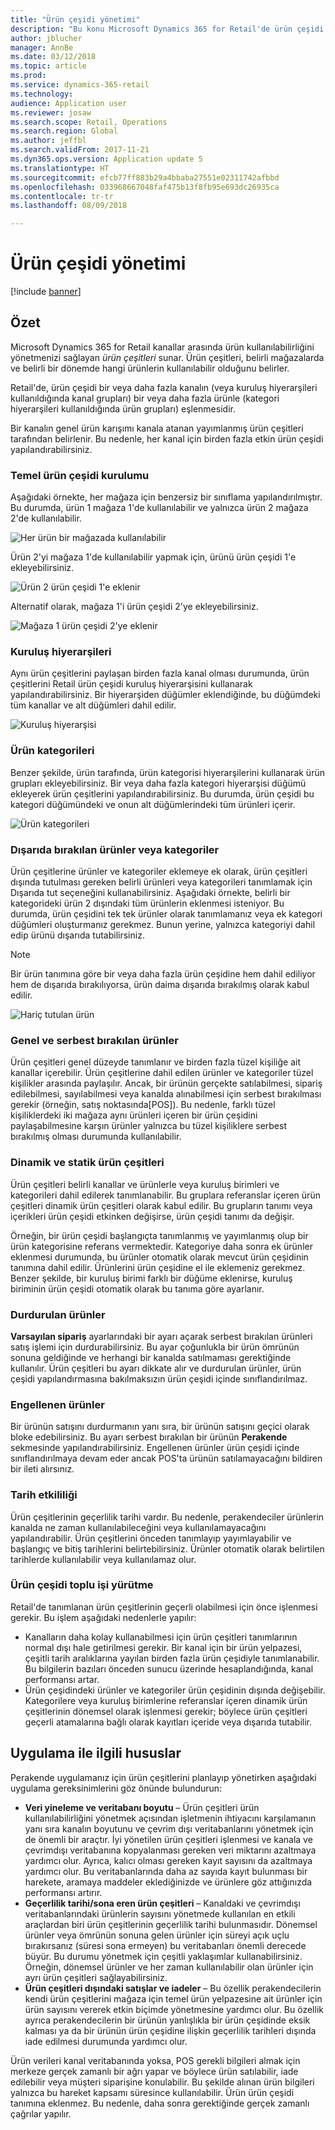 ```yaml
---
title: "Ürün çeşidi yönetimi"
description: "Bu konu Microsoft Dynamics 365 for Retail'de ürün çeşidi yönetiminin temel kavramlarını açıklar ve projeniz için uygulamayla ilgili önemli notlar sağlar."
author: jblucher
manager: AnnBe
ms.date: 03/12/2018
ms.topic: article
ms.prod: 
ms.service: dynamics-365-retail
ms.technology: 
audience: Application user
ms.reviewer: josaw
ms.search.scope: Retail, Operations
ms.search.region: Global
ms.author: jeffbl
ms.search.validFrom: 2017-11-21
ms.dyn365.ops.version: Application update 5
ms.translationtype: HT
ms.sourcegitcommit: efcb77ff883b29a4bbaba27551e02311742afbbd
ms.openlocfilehash: 033968667048faf475b13f8fb95e693dc26935ca
ms.contentlocale: tr-tr
ms.lasthandoff: 08/09/2018

---
```


# <a name="assortment-management"></a>Ürün çeşidi yönetimi
[!include [banner](../includes/banner.md)]

## <a name="overview"></a>Özet
Microsoft Dynamics 365 for Retail kanallar arasında ürün kullanılabilirliğini yönetmenizi sağlayan *ürün çeşitleri* sunar. Ürün çeşitleri, belirli mağazalarda ve belirli bir dönemde hangi ürünlerin kullanılabilir olduğunu belirler.

Retail'de, ürün çeşidi bir veya daha fazla kanalın (veya kuruluş hiyerarşileri kullanıldığında kanal grupları) bir veya daha fazla ürünle (kategori hiyerarşileri kullanıldığında ürün grupları) eşlenmesidir.

Bir kanalın genel ürün karışımı kanala atanan yayımlanmış ürün çeşitleri tarafından belirlenir. Bu nedenle, her kanal için birden fazla etkin ürün çeşidi yapılandırabilirsiniz.

### <a name="basic-assortment-setup"></a>Temel ürün çeşidi kurulumu
Aşağıdaki örnekte, her mağaza için benzersiz bir sınıflama yapılandırılmıştır. Bu durumda, ürün 1 mağaza 1'de kullanılabilir ve yalnızca ürün 2 mağaza 2'de kullanılabilir.

![Her ürün bir mağazada kullanılabilir](./media/Managing-assortments-figure1.png)

Ürün 2'yi mağaza 1'de kullanılabilir yapmak için, ürünü ürün çeşidi 1'e ekleyebilirsiniz.

![Ürün 2 ürün çeşidi 1'e eklenir](./media/Managing-assortments-figure2.png)

Alternatif olarak, mağaza 1'i ürün çeşidi 2'ye ekleyebilirsiniz.

![Mağaza 1 ürün çeşidi 2'ye eklenir](./media/Managing-assortments-figure3.png)

### <a name="organization-hierarchies"></a>Kuruluş hiyerarşileri
Aynı ürün çeşitlerini paylaşan birden fazla kanal olması durumunda, ürün çeşitlerini Retail ürün çeşidi kuruluş hiyerarşisini kullanarak yapılandırabilirsiniz. Bir hiyerarşiden düğümler eklendiğinde, bu düğümdeki tüm kanallar ve alt düğümleri dahil edilir.

![Kuruluş hiyerarşisi](./media/Managing-assortments-figure4.png)

### <a name="product-categories"></a>Ürün kategorileri
Benzer şekilde, ürün tarafında, ürün kategorisi hiyerarşilerini kullanarak ürün grupları ekleyebilirsiniz. Bir veya daha fazla kategori hiyerarşisi düğümü ekleyerek ürün çeşitlerini yapılandırabilirsiniz. Bu durumda, ürün çeşidi bu kategori düğümündeki ve onun alt düğümlerindeki tüm ürünleri içerir.

![Ürün kategorileri](./media/Managing-assortments-figure5.png)

### <a name="excluded-products-or-categories"></a>Dışarıda bırakılan ürünler veya kategoriler
Ürün çeşitlerine ürünler ve kategoriler eklemeye ek olarak, ürün çeşitleri dışında tutulması gereken belirli ürünleri veya kategorileri tanımlamak için Dışarıda tut seçeneğini kullanabilirsiniz. Aşağıdaki örnekte, belirli bir kategorideki ürün 2 dışındaki tüm ürünlerin eklenmesi isteniyor. Bu durumda, ürün çeşidini tek tek ürünler olarak tanımlamanız veya ek kategori düğümleri oluşturmanız gerekmez. Bunun yerine, yalnızca kategoriyi dahil edip ürünü dışarıda tutabilirsiniz.

> [!NOTE]
> Bir ürün tanımına göre bir veya daha fazla ürün çeşidine hem dahil ediliyor hem de dışarıda bırakılıyorsa, ürün daima dışarıda bırakılmış olarak kabul edilir.

![Hariç tutulan ürün](./media/Managing-assortments-figure6.png)

### <a name="global-and-released-products"></a>Genel ve serbest bırakılan ürünler
Ürün çeşitleri genel düzeyde tanımlanır ve birden fazla tüzel kişiliğe ait kanallar içerebilir. Ürün çeşitlerine dahil edilen ürünler ve kategoriler tüzel kişilikler arasında paylaşılır. Ancak, bir ürünün gerçekte satılabilmesi, sipariş edilebilmesi, sayılabilmesi veya kanalda alınabilmesi için serbest bırakılması gerekir (örneğin, satış noktasında\[POS\]). Bu nedenle, farklı tüzel kişiliklerdeki iki mağaza aynı ürünleri içeren bir ürün çeşidini paylaşabilmesine karşın ürünler yalnızca bu tüzel kişiliklere serbest bırakılmış olması durumunda kullanılabilir.

### <a name="dynamic-and-static-assortments"></a>Dinamik ve statik ürün çeşitleri
Ürün çeşitleri belirli kanallar ve ürünlerle veya kuruluş birimleri ve kategorileri dahil edilerek tanımlanabilir. Bu gruplara referanslar içeren ürün çeşitleri dinamik ürün çeşitleri olarak kabul edilir. Bu grupların tanımı veya içerikleri ürün çeşidi etkinken değişirse, ürün çeşidi tanımı da değişir.

Örneğin, bir ürün çeşidi başlangıçta tanımlanmış ve yayımlanmış olup bir ürün kategorisine referans vermektedir. Kategoriye daha sonra ek ürünler eklenmesi durumunda, bu ürünler otomatik olarak mevcut ürün çeşidinin tanımına dahil edilir. Ürünlerini ürün çeşidine el ile eklemeniz gerekmez. Benzer şekilde, bir kuruluş birimi farklı bir düğüme eklenirse, kuruluş biriminin ürün çeşidi otomatik olarak bu tanıma göre ayarlanır.

### <a name="stopped-products"></a>Durdurulan ürünler 
**Varsayılan sipariş** ayarlarındaki bir ayarı açarak serbest bırakılan ürünleri satış işlemi için durdurabilirsiniz. Bu ayar çoğunlukla bir ürün ömrünün sonuna geldiğinde ve herhangi bir kanalda satılmaması gerektiğinde kullanılır. Ürün çeşitleri bu ayarı dikkate alır ve durdurulan ürünler, ürün çeşidi yapılandırmasına bakılmaksızın ürün çeşidi içinde sınıflandırılmaz.

### <a name="blocked-products"></a>Engellenen ürünler
Bir ürünün satışını durdurmanın yanı sıra, bir ürünün satışını geçici olarak bloke edebilirsiniz. Bu ayarı serbest bırakılan bir ürünün **Perakende** sekmesinde yapılandırabilirsiniz. Engellenen ürünler ürün çeşidi içinde sınıflandırılmaya devam eder ancak POS'ta ürünün satılamayacağını bildiren bir ileti alırsınız.

### <a name="date-effectivity"></a>Tarih etkililiği
Ürün çeşitlerinin geçerlilik tarihi vardır. Bu nedenle, perakendeciler ürünlerin kanalda ne zaman kullanılabileceğini veya kullanılamayacağını yapılandırabilir. Ürün çeşitlerini önceden tanımlayıp yayımlayabilir ve başlangıç ve bitiş tarihlerini belirtebilirsiniz. Ürünler otomatik olarak belirtilen tarihlerde kullanılabilir veya kullanılamaz olur.

### <a name="process-assortments-batch-job"></a>Ürün çeşidi toplu işi yürütme
Retail'de tanımlanan ürün çeşitlerinin geçerli olabilmesi için önce işlenmesi gerekir. Bu işlem aşağıdaki nedenlerle yapılır:

- Kanalların daha kolay kullanabilmesi için ürün çeşitleri tanımlarının normal dışı hale getirilmesi gerekir. Bir kanal için bir ürün yelpazesi, çeşitli tarih aralıklarına yayılan birden fazla ürün çeşidiyle tanımlanabilir. Bu bilgilerin bazıları önceden sunucu üzerinde hesaplandığında, kanal performansı artar.
- Ürün çeşidindeki ürünler ve kategoriler ürün çeşidinin dışında değişebilir. Kategorilere veya kuruluş birimlerine referanslar içeren dinamik ürün çeşitlerinin dönemsel olarak işlenmesi gerekir; böylece ürün çeşitleri geçerli atamalarına bağlı olarak kayıtları içeride veya dışarıda tutabilir.

## <a name="implementation-considerations"></a>Uygulama ile ilgili hususlar
Perakende uygulamanız için ürün çeşitlerini planlayıp yönetirken aşağıdaki uygulama gereksinimlerini göz önünde bulundurun:

- **Veri yineleme ve veritabanı boyutu** – Ürün çeşitleri ürün kullanılabilirliğini yönetmek açısından işletmenin ihtiyacını karşılamanın yanı sıra kanalın boyutunu ve çevrim dışı veritabanlarını yönetmek için de önemli bir araçtır. İyi yönetilen ürün çeşitleri işlenmesi ve kanala ve çevrimdışı veritabanına kopyalanması gereken veri miktarını azaltmaya yardımcı olur. Ayrıca, kalıcı olması gereken kayıt sayısını da azaltmaya yardımcı olur. Bu veritabanlarında daha az sayıda kayıt bulunması bir harekete, aramaya maddeler eklediğinizde ve ürünlere göz attığınızda performansı artırır.
- **Geçerlilik tarihi/sona eren ürün çeşitleri** – Kanaldaki ve çevrimdışı veritabanlarındaki ürünlerin sayısını yönetmede kullanılan en etkili araçlardan biri ürün çeşitlerinin geçerlilik tarihi bulunmasıdır. Dönemsel ürünler veya ömrünün sonuna gelen ürünler için süreyi açık uçlu bırakırsanız (süresi sona ermeyen) bu veritabanları önemli derecede büyür. Bu durumu yönetmek için çeşitli yaklaşımlar kullanabilirsiniz. Örneğin, dönemsel ürünler ve her zaman kullanılabilir olan ürünler için ayrı ürün çeşitleri sağlayabilirsiniz.
- **Ürün çeşitleri dışındaki satışlar ve iadeler** – Bu özellik perakendecilerin kendi ürün çeşitlerini mağaza için temel ürün yelpazesine ait ürünler için ürün sayısını vererek etkin biçimde yönetmesine yardımcı olur. Bu özellik ayrıca perakendecilerin bir ürünün yanlışlıkla bir ürün çeşidinde eksik kalması ya da bir ürünün ürün çeşidine ilişkin geçerlilik tarihleri dışında iade edilmesi durumunda yardımcı olur.

Ürün verileri kanal veritabanında yoksa, POS gerekli bilgileri almak için merkeze gerçek zamanlı bir ağrı yapar ve böylece ürün satılabilir, iade edilebilir veya müşteri siparişine konulabilir. Bu şekilde alınan ürün bilgileri yalnızca bu hareket kapsamı süresince kullanılabilir. Ürün ürün çeşidi tanımına eklenmez. Bu nedenle, daha sonra gerektiğinde gerçek zamanlı çağrılar yapılır.

